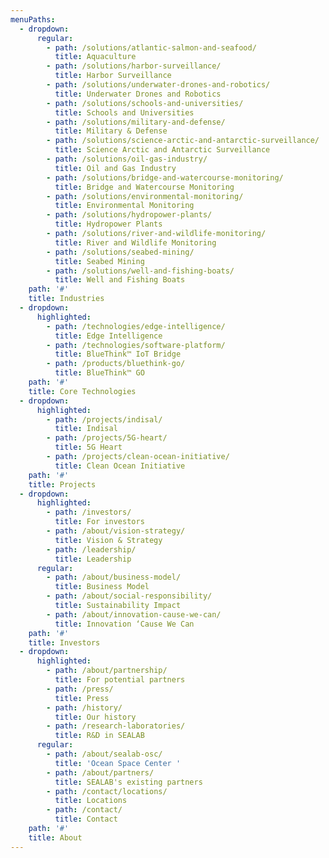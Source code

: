 ```yaml
---
menuPaths:
  - dropdown:
      regular:
        - path: /solutions/atlantic-salmon-and-seafood/
          title: Aquaculture
        - path: /solutions/harbor-surveillance/
          title: Harbor Surveillance
        - path: /solutions/underwater-drones-and-robotics/
          title: Underwater Drones and Robotics
        - path: /solutions/schools-and-universities/
          title: Schools and Universities
        - path: /solutions/military-and-defense/
          title: Military & Defense
        - path: /solutions/science-arctic-and-antarctic-surveillance/
          title: Science Arctic and Antarctic Surveillance
        - path: /solutions/oil-gas-industry/
          title: Oil and Gas Industry
        - path: /solutions/bridge-and-watercourse-monitoring/
          title: Bridge and Watercourse Monitoring
        - path: /solutions/environmental-monitoring/
          title: Environmental Monitoring
        - path: /solutions/hydropower-plants/
          title: Hydropower Plants
        - path: /solutions/river-and-wildlife-monitoring/
          title: River and Wildlife Monitoring
        - path: /solutions/seabed-mining/
          title: Seabed Mining
        - path: /solutions/well-and-fishing-boats/
          title: Well and Fishing Boats
    path: '#'
    title: Industries
  - dropdown:
      highlighted:
        - path: /technologies/edge-intelligence/
          title: Edge Intelligence
        - path: /technologies/software-platform/
          title: BlueThink™ IoT Bridge
        - path: /products/bluethink-go/
          title: BlueThink™ GO
    path: '#'
    title: Core Technologies
  - dropdown:
      highlighted:
        - path: /projects/indisal/
          title: Indisal
        - path: /projects/5G-heart/
          title: 5G Heart
        - path: /projects/clean-ocean-initiative/
          title: Clean Ocean Initiative
    path: '#'
    title: Projects
  - dropdown:
      highlighted:
        - path: /investors/
          title: For investors
        - path: /about/vision-strategy/
          title: Vision & Strategy
        - path: /leadership/
          title: Leadership
      regular:
        - path: /about/business-model/
          title: Business Model
        - path: /about/social-responsibility/
          title: Sustainability Impact
        - path: /about/innovation-cause-we-can/
          title: Innovation ‘Cause We Can
    path: '#'
    title: Investors
  - dropdown:
      highlighted:
        - path: /about/partnership/
          title: For potential partners
        - path: /press/
          title: Press
        - path: /history/
          title: Our history
        - path: /research-laboratories/
          title: R&D in SEALAB
      regular:
        - path: /about/sealab-osc/
          title: 'Ocean Space Center '
        - path: /about/partners/
          title: SEALAB's existing partners
        - path: /contact/locations/
          title: Locations
        - path: /contact/
          title: Contact
    path: '#'
    title: About
---
```


